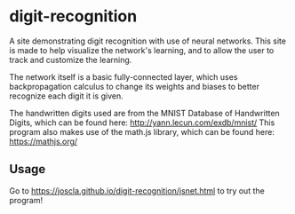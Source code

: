 # digit-recognition
A site demonstrating digit recognition with use of neural networks. This site is made to help visualize the network's learning, and to allow the user to track and customize the learning. 

The network itself is a basic fully-connected layer, which uses backpropagation calculus to change its weights and biases to better recognize each digit it is given.

The handwritten digits used are from the MNIST Database of Handwritten Digits, which can be found here: http://yann.lecun.com/exdb/mnist/
This program also makes use of the math.js library, which can be found here: https://mathjs.org/

## Usage
Go to https://joscla.github.io/digit-recognition/jsnet.html to try out the program!
